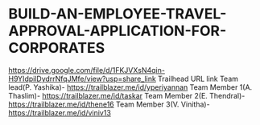 # BUILD-AN-EMPLOYEE-TRAVEL-APPROVAL-APPLICATION-FOR-CORPORATES
https://drive.google.com/file/d/1FKJVXsN4qin-H9YIdpilDydrrNfqJMfe/view?usp=share_link
Trailhead URL link
Team lead(P. Yashika)- https://trailblazer.me/id/yperiyannan
Team Member 1(A. Thaslim)- https://trailblazer.me/id/taskar
Team Member 2(E. Thendral)- https://trailblazer.me/id/thene16
Team Member 3(V. Vinitha)- https://trailblazer.me/id/viniv13
